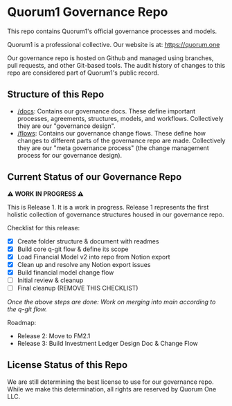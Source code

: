 # Quorum1 Governance Repo

This repo contains Quorum1's official governance processes and models. 

Quorum1 is a professional collective. Our website is at: https://quorum.one

Our governance repo is hosted on Github and managed using branches,  pull requests, and other Git-based tools. The audit history of changes to this repo are considered part of Quorum1's public record.

## Structure of this Repo

- [/docs](docs/): Contains our governance docs. These define important processes, agreements, structures, models, and workflows. Collectively they are our "governance design".
- [/flows](flows/): Contains our governance change flows. These define how changes to different parts of the governance repo are made. Collectively they are our "meta governance process" (the change management process for our governance design).

## Current Status of our Governance Repo

**⚠️ WORK IN PROGRESS ⚠️**

This is Release 1. It is a work in progress. Release 1 represents the first holistic collection of governance structures housed in our governance repo.

Checklist for this release:
- [x] Create folder structure & document with readmes
- [x] Build core q-git flow & define its scope
- [x] Load Financial Model v2 into repo from Notion export
- [x] Clean up and resolve any Notion export issues
- [x] Build financial model change flow
- [ ] Initial review & cleanup
- [ ] Final cleanup (REMOVE THIS CHECKLIST)

*Once the above steps are done: Work on merging into main according to the q-git flow.*

Roadmap:
- Release 2: Move to FM2.1
- Release 3: Build Investment Ledger Design Doc & Change Flow

## License Status of this Repo

We are still determining the best license to use for our governance repo. While we make this determination, all rights are reserved by Quorum One LLC.

